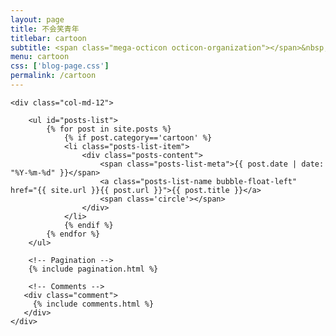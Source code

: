 ```yaml
---
layout: page
title: 不会笑青年
titlebar: cartoon
subtitle: <span class="mega-octicon octicon-organization"></span>&nbsp;&nbsp; 用漫画讲故事
menu: cartoon
css: ['blog-page.css']
permalink: /cartoon
---
```


<div class="row">

    <div class="col-md-12">

        <ul id="posts-list">
            {% for post in site.posts %}
                {% if post.category=='cartoon' %}
                <li class="posts-list-item">
                    <div class="posts-content">
                        <span class="posts-list-meta">{{ post.date | date: "%Y-%m-%d" }}</span>
                        <a class="posts-list-name bubble-float-left" href="{{ site.url }}{{ post.url }}">{{ post.title }}</a>
                        <span class='circle'></span>
                    </div>
                </li>
                {% endif %}
            {% endfor %}
        </ul> 

        <!-- Pagination -->
        {% include pagination.html %}

        <!-- Comments -->
       <div class="comment">
         {% include comments.html %}
       </div>
    </div>

</div>
<script>
    $(document).ready(function(){

        // Enable bootstrap tooltip
        $("body").tooltip({ selector: '[data-toggle=tooltip]' });

    });
</script>